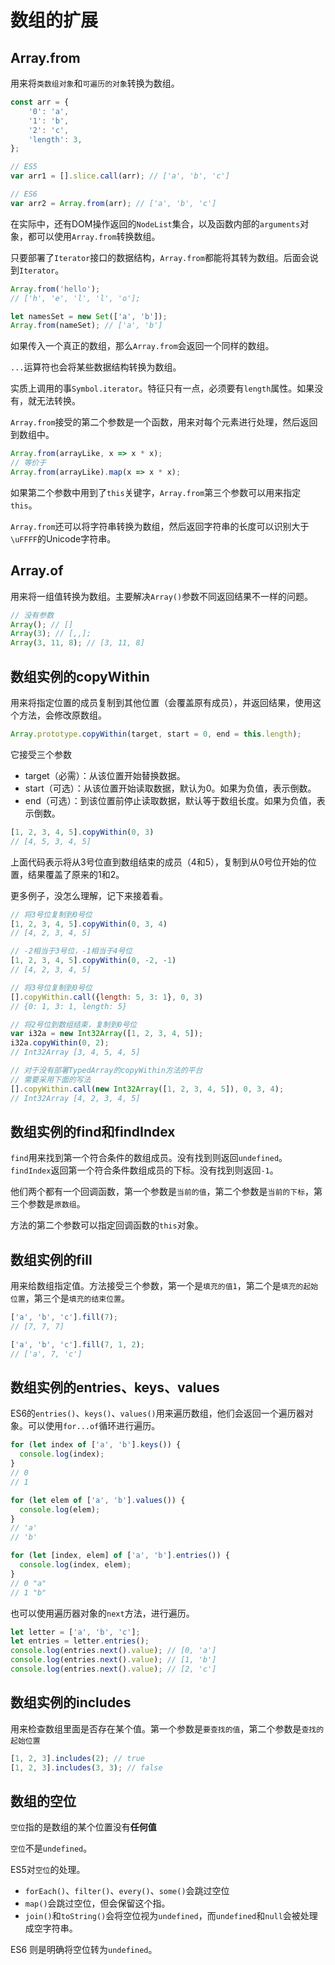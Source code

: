 # 数组的扩展

## Array.from

用来将`类数组对象`和`可遍历的对象`转换为数组。

```javascript
const arr = {
    '0': 'a',
    '1': 'b',
    '2': 'c',
    'length': 3,
};

// ES5
var arr1 = [].slice.call(arr); // ['a', 'b', 'c']

// ES6
var arr2 = Array.from(arr); // ['a', 'b', 'c']
```

在实际中，还有DOM操作返回的`NodeList`集合，以及函数内部的`arguments`对象，都可以使用`Array.from`转换数组。

只要部署了`Iterator`接口的数据结构，`Array.from`都能将其转为数组。后面会说到`Iterator`。

```javascript
Array.from('hello');
// ['h', 'e', 'l', 'l', 'o'];

let namesSet = new Set(['a', 'b']);
Array.from(nameSet); // ['a', 'b']
```

如果传入一个真正的数组，那么`Array.from`会返回一个同样的数组。


`...`运算符也会将某些数据结构转换为数组。

实质上调用的事`Symbol.iterator`。特征只有一点，必须要有`length`属性。如果没有，就无法转换。

`Array.from`接受的第二个参数是一个函数，用来对每个元素进行处理，然后返回到数组中。

```javascript
Array.from(arrayLike, x => x * x);
// 等价于
Array.from(arrayLike).map(x => x * x);
```

如果第二个参数中用到了`this`关键字，`Array.from`第三个参数可以用来指定`this`。

`Array.from`还可以将字符串转换为数组，然后返回字符串的长度可以识别大于`\uFFFF`的Unicode字符串。

## Array.of

用来将一组值转换为数组。主要解决`Array()`参数不同返回结果不一样的问题。

```javascript
// 没有参数
Array(); // []
Array(3); // [,,];
Array(3, 11, 8); // [3, 11, 8]
```

## 数组实例的copyWithin

用来将指定位置的成员复制到其他位置（会覆盖原有成员），并返回结果，使用这个方法，会修改原数组。

```javascript
Array.prototype.copyWithin(target, start = 0, end = this.length);
```

它接受三个参数

* target（必需）：从该位置开始替换数据。
* start（可选）：从该位置开始读取数据，默认为0。如果为负值，表示倒数。
* end（可选）：到该位置前停止读取数据，默认等于数组长度。如果为负值，表示倒数。

```javascript
[1, 2, 3, 4, 5].copyWithin(0, 3)
// [4, 5, 3, 4, 5]
```

上面代码表示将从3号位直到数组结束的成员（4和5），复制到从0号位开始的位置，结果覆盖了原来的1和2。

更多例子，没怎么理解，记下来接着看。

```javascript
// 将3号位复制到0号位
[1, 2, 3, 4, 5].copyWithin(0, 3, 4)
// [4, 2, 3, 4, 5]

// -2相当于3号位，-1相当于4号位
[1, 2, 3, 4, 5].copyWithin(0, -2, -1)
// [4, 2, 3, 4, 5]

// 将3号位复制到0号位
[].copyWithin.call({length: 5, 3: 1}, 0, 3)
// {0: 1, 3: 1, length: 5}

// 将2号位到数组结束，复制到0号位
var i32a = new Int32Array([1, 2, 3, 4, 5]);
i32a.copyWithin(0, 2);
// Int32Array [3, 4, 5, 4, 5]

// 对于没有部署TypedArray的copyWithin方法的平台
// 需要采用下面的写法
[].copyWithin.call(new Int32Array([1, 2, 3, 4, 5]), 0, 3, 4);
// Int32Array [4, 2, 3, 4, 5]
```

## 数组实例的find和findIndex

`find`用来找到第一个符合条件的数组成员。没有找到则返回`undefined`。
`findIndex`返回第一个符合条件数组成员的下标。没有找到则返回`-1`。

他们两个都有一个回调函数，第一个参数是`当前的值`，第二个参数是`当前的下标`，第三个参数是`原数组`。

方法的第二个参数可以指定回调函数的`this`对象。

## 数组实例的fill

用来给数组指定值。方法接受三个参数，第一个是`填充的值1`，第二个是`填充的起始位置`，第三个是`填充的结束位置`。

```javascript
['a', 'b', 'c'].fill(7);
// [7, 7, 7]

['a', 'b', 'c'].fill(7, 1, 2);
// ['a', 7, 'c']
```

## 数组实例的entries、keys、values

ES6的`entries()`、`keys()`、`values()`用来遍历数组，他们会返回一个遍历器对象。可以使用`for...of`循环进行遍历。

```javascript
for (let index of ['a', 'b'].keys()) {
  console.log(index);
}
// 0
// 1

for (let elem of ['a', 'b'].values()) {
  console.log(elem);
}
// 'a'
// 'b'

for (let [index, elem] of ['a', 'b'].entries()) {
  console.log(index, elem);
}
// 0 "a"
// 1 "b"
```

也可以使用遍历器对象的`next`方法，进行遍历。

```javascript
let letter = ['a', 'b', 'c'];
let entries = letter.entries();
console.log(entries.next().value); // [0, 'a']
console.log(entries.next().value); // [1, 'b']
console.log(entries.next().value); // [2, 'c']
```

## 数组实例的includes

用来检查数组里面是否存在某个值。第一个参数是`要查找的值`，第二个参数是`查找的起始位置`

```javascript
[1, 2, 3].includes(2); // true
[1, 2, 3].includes(3, 3); // false
```

## 数组的空位

`空位`指的是数组的某个位置没有**任何值**

`空位`不是`undefined`。

ES5对`空位`的处理。

* `forEach()`、`filter()`、`every()`、`some()`会跳过空位
* `map()`会跳过空位，但会保留这个指。
* `join()`和`toString()`会将空位视为`undefined`，而`undefined`和`null`会被处理成空字符串。

ES6 则是明确将空位转为`undefined`。


